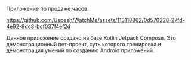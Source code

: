 Приложение по продаже часов.

https://github.com/Uspesh/WatchMe/assets/113118862/0d570228-27fd-4e92-9dc8-bcf037f4ef2d

Данное приложение создано на базе Kotlin Jetpack Compose.
Это демонстрационный пет-проект, суть которого тренировка и демонстрация умений по созданию Android приложений.

